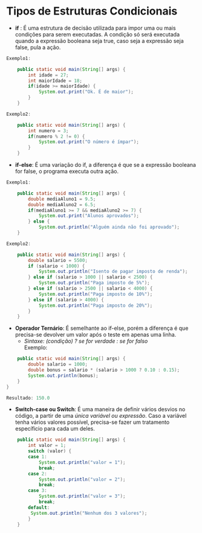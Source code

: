 # Tipos de Estruturas Condicionais

* **if** : É uma estrutura de decisão utilizada para impor uma ou mais condições para serem executadas. A condição só será executada quando a expressão booleana seja true, caso seja a expressão seja false, pula a ação.
~~~java
Exemplo1: 

    public static void main(String[] args) {
        int idade = 27;
        int maiorIdade = 18;
        if(idade >= maiorIdade) {
            System.out.print("Ok. É de maior");
        } 
    }

Exemplo2:

    public static void main(String[] args) {
        int numero = 3;
        if(numero % 2 != 0) {
            System.out.print("O número é ímpar");
        } 
    }

~~~

* **if-else**: É uma variação do if, a diferença é que se a expressão booleana for false, o programa executa outra ação.
~~~java
Exemplo1: 

    public static void main(String[] args) {
        double mediaAluno1 = 9.5;
        double mediaAluno2 = 6.5;
        if(mediaAluno1 >= 7 && mediaAluno2 >= 7) {
            System.out.print("Alunos aprovados");
        } else { 
            System.out.println("Alguém ainda não foi aprovado");
    }

Exemplo2:

    public static void main(String[] args) {
        double salario = 5500;
        if (salario < 1000) { 
            System.out.println("Isento de pagar imposto de renda");
        } else if (salario > 1000 || salario < 2500) { 
            System.out.println("Paga imposto de 5%");
        } else if (salario > 2500 || salario < 4000) { 
            System.out.println("Paga imposto de 10%");
        } else if (salario > 4000) { 
            System.out.println("Paga imposto de 20%");
        }
    }
~~~

* **Operador Ternário**: É semelhante ao if-else, porém a diferença é que precisa-se devolver um valor após o teste em apenas uma linha.
    * *Sintaxe: (condição) ? se for verdade : se for falso*  
    Exemplo:
~~~java
    public static void main(String[] args) {
        double salario = 1000;
        double bonus = salario * (salario > 1000 ? 0.10 : 0.15);
        System.out.println(bonus);
    }
} 

Resultado: 150.0
~~~

* **Switch-case ou Switch**: É uma maneira de definir vários desvios no código, a partir de uma *única variável ou expressão*. Caso a variável tenha vários valores possível, precisa-se fazer um tratamento específicio para cada um deles. 
~~~java
    public static void main(String[] args) {
        int valor = 1;
        switch (valor) {
        case 1:
            System.out.println("valor = 1");
            break;
        case 2:
            System.out.println("valor = 2");
            break;
        case 3:
            System.out.println("valor = 3");
            break;
        default:
         System.out.println("Nenhum dos 3 valores");
        }
    }
~~~